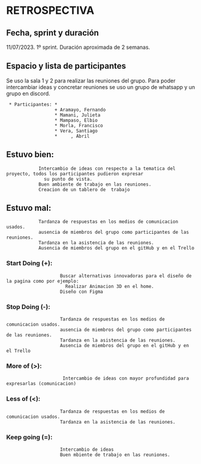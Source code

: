 # RETROSPECTIVA

## Fecha, sprint y duración
11/07/2023. 1º sprint. Duración aproximada de 2 semanas.

## Espacio y lista de participantes
  Se uso la sala 1 y 2 para realizar las reuniones del grupo. Para poder intercambiar ideas y concretar reuniones 
  se uso un grupo de whatsapp y un grupo en discord.
  
     * Participantes: * 
                      + Aramayo, Fernando
                      * Mamani, Julieta
                      * Mampaso, Elbio
                      * Morla, Francisco
                      * Vera, Santiago
                      *     , Abril
                      
## Estuvo bien: 
                Intercambio de ideas con respecto a la tematica del proyecto, todos los participantes pudieron expresar 
                  su punto de vista.
                Buen ambiente de trabajo en las reuniones.
                Creacion de un tablero de  trabajo
                
## Estuvo mal: 
                Tardanza de respuestas en los medios de comunicacion usados.
                ausencia de miembros del grupo como participantes de las reuniones.
                Tardanza en la asistencia de las reuniones.
                Ausencia de miembros del grupo en el gitHub y en el Trello
                
### Start Doing    (+): 
                        Buscar alternativas innovadoras para el diseño de la pagina como por ejemplo: 
                          Realizar Animacion 3D en el home.
                        Diseño con Figma
                    
### Stop Doing     (-): 
                        Tardanza de respuestas en los medios de comunicacion usados.
                        ausencia de miembros del grupo como participantes de las reuniones.
                        Tardanza en la asistencia de las reuniones.
                        Ausencia de miembros del grupo en el gitHub y en el Trello
                        
### More of         (>): 
                         Intercambio de ideas con mayor profundidad para expresarlas (comunicacion)
                         
### Less of         (<): 
                        Tardanza de respuestas en los medios de comunicacion usados.
                        Tardanza en la asistencia de las reuniones.
                        
### Keep going      (=): 
                        Intercambio de ideas 
                        Buen mbiente de trabajo en las reuniones.

